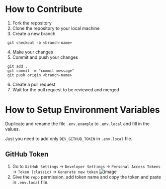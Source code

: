 # How to Contribute

1. Fork the repository
2. Clone the repository to your local machine
3. Create a new branch 
```
 git checkout -b <branch-name>
```

4. Make your changes
5. Commit and push your changes
```
 git add .
 git commit -m "commit message"
 git push origin <branch-name>
```
6. Create a pull request
7. Wait for the pull request to be reviewed and merged


# How to Setup Environment Variables

Duplicate and rename the file `.env.example` to `.env.local` and fill in the values.

Just you need to add only `DEV_GITHUB_TOKEN` in `.env.local` file.
## GitHub Token

1. Go to `GitHub Settings` -> `Developer Settings` -> `Personal Access Tokens` -> `Token (classic)` -> `Generate new token`
![image](https://github.com/priyankarpal/ProjectsHut/assets/88102392/bcb319ec-0596-4dfc-ba88-097f591f18e4)
2. Give the `repo` permission, add token name and copy the token and paste in `.env.local` file.

